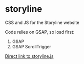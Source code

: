 # storyline
CSS and JS for the Storyline website

Code relies on GSAP, so load first:
1. GSAP
2. GSAP ScrollTrigger

[Direct link to storyline.js](https://cdn.jsdelivr.net/gh/royeyal/storyline@main/storyline.js)
